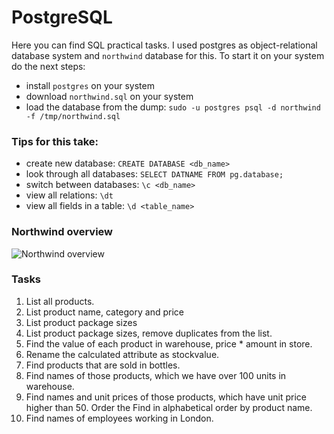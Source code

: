 # PostgreSQL

Here you can find SQL practical tasks. I used postgres as object-relational database system and `northwind` database for this.
To start it on your system do the next steps:
 - install `postgres` on your system
 - download `northwind.sql` on your system
 - load the database from the dump: `sudo -u postgres psql -d northwind -f /tmp/northwind.sql`

### Tips for this take:
 - create new database: `CREATE DATABASE <db_name>`
 - look through all databases: `SELECT DATNAME FROM pg.database;`
 - switch between databases: `\c <db_name>`
 - view all relations: `\dt`
 - view all fields in a table: `\d <table_name>`

### Northwind overview
![Northwind overview](https://github.com/exzvor/freedevopsworkspace/tree/main/postgres/ERP.jpg)

### Tasks
01. List all products.
02. List product name, category and price
03. List product package sizes
04. List product package sizes, remove duplicates from the list.
05. Find the value of each product in warehouse, price * amount in store.
06. Rename the calculated attribute as stockvalue.
07. Find products that are sold in bottles.
08. Find names of those products, which we have over 100 units in warehouse.
09. Find names and unit prices of those products, which have unit price higher than 50. Order the Find in alphabetical order by product name.
10. Find names of employees working in London.